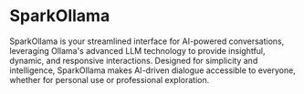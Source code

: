 # SparkOllama
SparkOllama is your streamlined interface for AI-powered conversations, leveraging Ollama's advanced LLM technology to provide insightful, dynamic, and responsive interactions. Designed for simplicity and intelligence, SparkOllama makes AI-driven dialogue accessible to everyone, whether for personal use or professional exploration.
